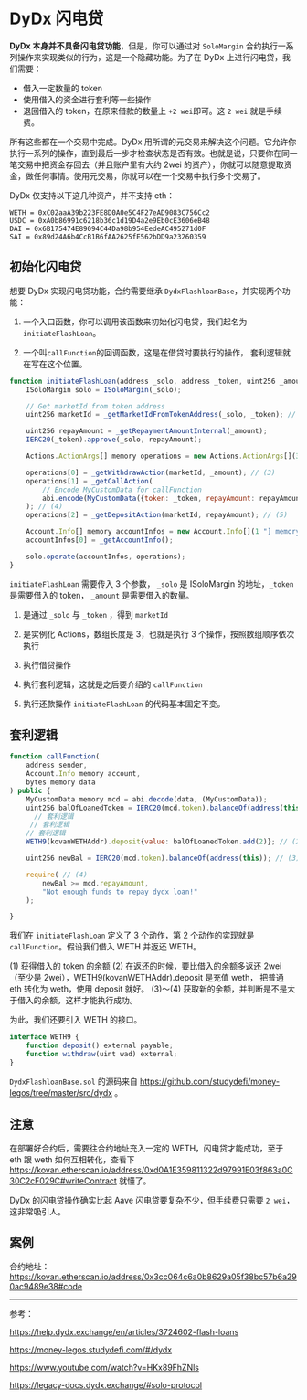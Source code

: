 # DyDx 闪电贷

**DyDx 本身并不具备闪电贷功能**，但是，你可以通过对 `SoloMargin` 合约执行一系列操作来实现类似的行为，这是一个隐藏功能。为了在 DyDx 上进行闪电贷，我们需要：

- 借入一定数量的 token
- 使用借入的资金进行套利等一些操作
- 退回借入的 token，在原来借款的数量上 `+2 wei`即可。这 `2 wei` 就是手续费。

所有这些都在一个交易中完成。DyDx 用所谓的元交易来解决这个问题。它允许你执行一系列的操作，直到最后一步才检查状态是否有效。也就是说，只要你在同一笔交易中把资金存回去（并且账户里有大约 2wei 的资产），你就可以随意提取资金，做任何事情。使用元交易，你就可以在一个交易中执行多个交易了。

DyDx 仅支持以下这几种资产，并不支持 eth：

```
WETH = 0xC02aaA39b223FE8D0A0e5C4F27eAD9083C756Cc2
USDC = 0xA0b86991c6218b36c1d19D4a2e9Eb0cE3606eB48
DAI = 0x6B175474E89094C44Da98b954EedeAC495271d0F
SAI = 0x89d24A6b4CcB1B6fAA2625fE562bDD9a23260359
```

## 初始化闪电贷

想要 DyDx 实现闪电贷功能，合约需要继承 `DydxFlashloanBase`，并实现两个功能：

1. 一个入口函数，你可以调用该函数来初始化闪电贷，我们起名为 `initiateFlashLoan`。

2. 一个叫`callFunction`的回调函数，这是在借贷时要执行的操作， 套利逻辑就在写在这个位置。

```js
function initiateFlashLoan(address _solo, address _token, uint256 _amount) external {
    ISoloMargin solo = ISoloMargin(_solo);

    // Get marketId from token address
    uint256 marketId = _getMarketIdFromTokenAddress(_solo, _token); // (1)

    uint256 repayAmount = _getRepaymentAmountInternal(_amount);
    IERC20(_token).approve(_solo, repayAmount);

    Actions.ActionArgs[] memory operations = new Actions.ActionArgs[](3 "] memory operations = new Actions.ActionArgs["); // (2)

    operations[0] = _getWithdrawAction(marketId, _amount); // (3)
    operations[1] = _getCallAction(
        // Encode MyCustomData for callFunction
        abi.encode(MyCustomData({token: _token, repayAmount: repayAmount}))
    ); // (4)
    operations[2] = _getDepositAction(marketId, repayAmount); // (5)

    Account.Info[] memory accountInfos = new Account.Info[](1 "] memory accountInfos = new Account.Info[");
    accountInfos[0] = _getAccountInfo();

    solo.operate(accountInfos, operations);
}
```

`initiateFlashLoan` 需要传入 3 个参数， `_solo` 是 ISoloMargin 的地址，`_token` 是需要借入的 token， `_amount` 是需要借入的数量。

1. 是通过 `_solo` 与 `_token` ，得到 `marketId`

2. 是实例化 Actions，数组长度是 3，也就是执行 3 个操作，按照数组顺序依次执行

3. 执行借贷操作

4. 执行套利逻辑，这就是之后要介绍的 `callFunction`

5. 执行还款操作 `initiateFlashLoan` 的代码基本固定不变。

## 套利逻辑

```js
function callFunction(
    address sender,
    Account.Info memory account,
    bytes memory data
) public {
    MyCustomData memory mcd = abi.decode(data, (MyCustomData));
    uint256 balOfLoanedToken = IERC20(mcd.token).balanceOf(address(this)); // (1)
      // 套利逻辑
     // 套利逻辑
    // 套利逻辑
    WETH9(kovanWETHAddr).deposit{value: balOfLoanedToken.add(2)}; // (2)

    uint256 newBal = IERC20(mcd.token).balanceOf(address(this)); // (3)

    require( // (4)
        newBal >= mcd.repayAmount,
        "Not enough funds to repay dydx loan!"
    );

}
```

我们在 `initiateFlashLoan` 定义了 3 个动作，第 2 个动作的实现就是 `callFunction`。假设我们借入 WETH 并返还 WETH。

(1) 获得借入的 token 的余额
(2) 在返还的时候，要比借入的余额多返还 2wei（至少是 2wei），WETH9(kovanWETHAddr).deposit 是充值 weth， 把普通 eth 转化为 weth，使用 deposit 就好。
(3)～(4) 获取新的余额，并判断是不是大于借入的余额，这样才能执行成功。

为此，我们还要引入 WETH 的接口。

```js
interface WETH9 {
    function deposit() external payable;
    function withdraw(uint wad) external;
}
```

`DydxFlashloanBase.sol` 的源码来自 https://github.com/studydefi/money-legos/tree/master/src/dydx 。

## 注意

在部署好合约后，需要往合约地址充入一定的 WETH，闪电贷才能成功，至于 eth 跟 weth 如何互相转化，查看下 https://kovan.etherscan.io/address/0xd0A1E359811322d97991E03f863a0C30C2cF029C#writeContract 就懂了。

DyDx 的闪电贷操作确实比起 Aave 闪电贷要复杂不少，但手续费只需要 `2 wei`，这非常吸引人。

## 案例

合约地址：
https://kovan.etherscan.io/address/0x3cc064c6a0b8629a05f38bc57b6a290ac9489e38#code

---

参考：

https://help.dydx.exchange/en/articles/3724602-flash-loans

https://money-legos.studydefi.com/#/dydx

https://www.youtube.com/watch?v=HKx89FhZNls

https://legacy-docs.dydx.exchange/#solo-protocol
